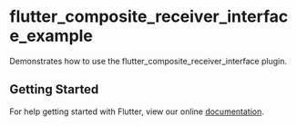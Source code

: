 # flutter_composite_receiver_interface_example

Demonstrates how to use the flutter_composite_receiver_interface plugin.

## Getting Started

For help getting started with Flutter, view our online
[documentation](https://flutter.io/).
